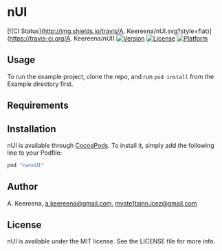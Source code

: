 # nUI

[![CI Status](http://img.shields.io/travis/A. Keereena/nUI.svg?style=flat)](https://travis-ci.org/A. Keereena/nUI)
[![Version](https://img.shields.io/cocoapods/v/nUI.svg?style=flat)](http://cocoapods.org/pods/nUI)
[![License](https://img.shields.io/cocoapods/l/nUI.svg?style=flat)](http://cocoapods.org/pods/nUI)
[![Platform](https://img.shields.io/cocoapods/p/nUI.svg?style=flat)](http://cocoapods.org/pods/nUI)

## Usage

To run the example project, clone the repo, and run `pod install` from the Example directory first.

## Requirements

## Installation

nUI is available through [CocoaPods](http://cocoapods.org). To install
it, simply add the following line to your Podfile:

```ruby
pod "nanoUI"
```

## Author

A. Keereena, a.keereena@gmail.com, myste1tainn.icez@gmail.com

## License

nUI is available under the MIT license. See the LICENSE file for more info.
